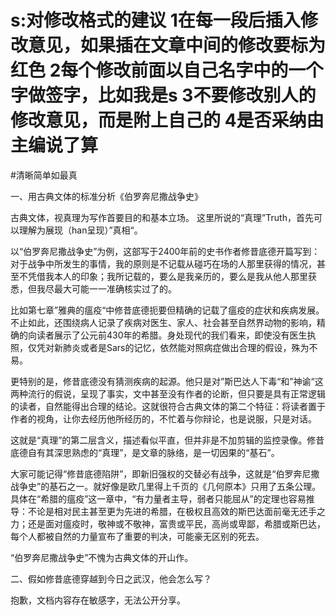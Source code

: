 s:对修改格式的建议
1在每一段后插入修改意见，如果插在文章中间的修改要标为红色
2每个修改前面以自己名字中的一个字做签字，比如我是s
3不要修改别人的修改意见，而是附上自己的
4是否采纳由主编说了算
====

#清晰简单如最真

一、用古典文体的标准分析《伯罗奔尼撒战争史》

古典文体，视真理为写作首要目的和基本立场。
这里所说的“真理”Truth，首先可以理解为展现（han呈现）”真相“。

以“伯罗奔尼撒战争史”为例，这部写于2400年前的史书作者修昔底德开篇写到：对于战争中所发生的事情，我的原则是不记载从碰巧在场的人那里获得的情况，甚至不凭借我本人的印象；我所记载的，要么是我亲历的，要么是我从他人那里获悉，但我尽最大可能一一准确核实过了的。

比如第七章”雅典的瘟疫“中修昔底德扼要但精确的记载了瘟疫的症状和疾病发展。不止如此，还围绕病人记录了疾病对医生、家人、社会甚至自然界动物的影响，精确的向读者展示了公元前430年的希腊。身处现代的我们看来，即使没有医生执照，仅凭对新肺炎或者是Sars的记忆，依然能对照病症做出合理的假设，殊为不易。

更特别的是，修昔底德没有猜测疾病的起源。他只是对”斯巴达人下毒“和”神谕“这两种流行的假说，呈现了事实，文中甚至没有作者的论断，但只要是具有正常逻辑的读者，自然能得出合理的结论。这就很符合古典文体的第二个特征：将读者置于作者的视角，让你去经历他所经历的，不忙着与你辩论，也是说服，只是对话。

这就是“真理”的第二层含义，描述看似平直，但并非是不加剪辑的监控录像。修昔底德自有其深思熟虑的“真理”，是文章的脉络，是一切因果的“基石”。

大家可能记得“修昔底德陷阱”，即新旧强权的交替必有战争，这就是“伯罗奔尼撒战争史”的基石之一。就好像是欧几里得上千页的《几何原本》只用了五条公理。具体在“希腊的瘟疫”这一章中，“有力量者主导，弱者只能屈从”的定理也容易推导：不论是相对民主甚至更为先进的希腊，在极权且高效的斯巴达面前毫无还手之力；还是面对瘟疫时，敬神或不敬神，富贵或平民，高尚或卑鄙，希腊或斯巴达，每个人都被自然的力量宣布了重要的判决，可能豪无区别的死去。

“伯罗奔尼撒战争史”不愧为古典文体的开山作。

二、假如修昔底德穿越到今日之武汉，他会怎么写？

抱歉，文档内容存在敏感字，无法公开分享。

